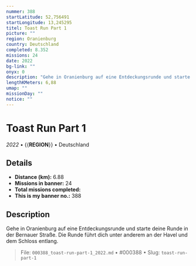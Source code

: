 ```yaml
---
nummer: 388
startLatitude: 52,756491
startLongitude: 13,245295
titel: Toast Run Part 1
picture: ""
region: Oranienburg
country: Deutschland
completed: 8.352
missions: 24
date: 2022
bg-link: ""
onyx: 0
description: "Gehe in Oranienburg auf eine Entdeckungsrunde und starte deine Runde in der Bernauer Straße.\nDie Runde führt dich unter anderem an der Havel und dem Schloss entlang."
lengthKMeters: 6,88
umap: ""
missionDay: ""
notice: ""
---
```

# Toast Run Part 1

*2022* • {{__REGION__}} • Deutschland





## Details
- **Distance (km):** 6.88
- **Missions in banner:** 24
- **Total missions completed:** 
- **This is my banner no.:** 388



## Description
Gehe in Oranienburg auf eine Entdeckungsrunde und starte deine Runde in der Bernauer Straße.
Die Runde führt dich unter anderem an der Havel und dem Schloss entlang.




> File: `000388_toast-run-part-1_2022.md` • #000388 • Slug: `toast-run-part-1`
